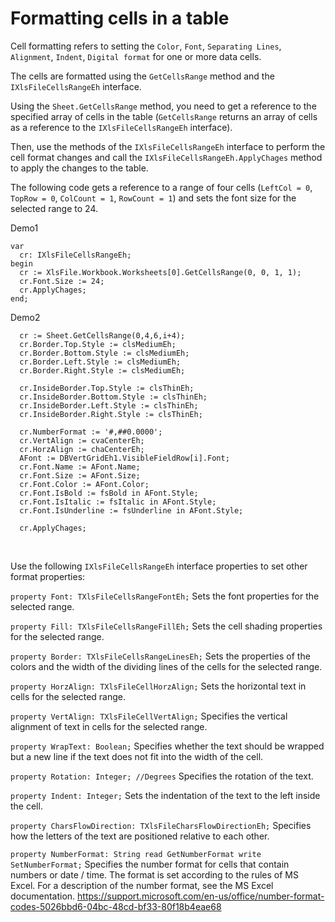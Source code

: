 # Formatting cells in a table


Cell formatting refers to setting the `Color`, `Font`, `Separating Lines`, `Alignment`, `Indent`, `Digital format` for one or more data cells.

The cells are formatted using the `GetCellsRange` method and the `IXlsFileCellsRangeEh` interface.

Using the `Sheet.GetCellsRange` method, you need to get a reference to the specified array of cells in the table (`GetCellsRange` returns an array of cells as a reference to the `IXlsFileCellsRangeEh` interface).

Then, use the methods of the `IXlsFileCellsRangeEh` interface to perform the cell format changes and call the `IXlsFileCellsRangeEh.ApplyChages` method to apply the changes to the table.

The following code gets a reference to a range of four cells (`LeftCol = 0`, `TopRow = 0`, `ColCount = 1`, `RowCount = 1`) and sets the font size for the selected range to 24.

Demo1

```pascal:no-line-numbers
var
  cr: IXlsFileCellsRangeEh;
begin
  cr := XlsFile.Workbook.Worksheets[0].GetCellsRange(0, 0, 1, 1);
  cr.Font.Size := 24;
  cr.ApplyChages;
end;
```

Demo2

```pascal:no-line-numbers
  cr := Sheet.GetCellsRange(0,4,6,i+4);
  cr.Border.Top.Style := clsMediumEh;
  cr.Border.Bottom.Style := clsMediumEh;
  cr.Border.Left.Style := clsMediumEh;
  cr.Border.Right.Style := clsMediumEh;

  cr.InsideBorder.Top.Style := clsThinEh;
  cr.InsideBorder.Bottom.Style := clsThinEh;
  cr.InsideBorder.Left.Style := clsThinEh;
  cr.InsideBorder.Right.Style := clsThinEh;

  cr.NumberFormat := '#,##0.0000';
  cr.VertAlign := cvaCenterEh;
  cr.HorzAlign := chaCenterEh;
  AFont := DBVertGridEh1.VisibleFieldRow[i].Font;
  cr.Font.Name := AFont.Name;
  cr.Font.Size := AFont.Size;
  cr.Font.Color := AFont.Color;
  cr.Font.IsBold := fsBold in AFont.Style;
  cr.Font.IsItalic := fsItalic in AFont.Style;
  cr.Font.IsUnderline := fsUnderline in AFont.Style;

  cr.ApplyChages;
```
<br>

Use the following `IXlsFileCellsRangeEh` interface properties to set other format properties:

`property Font: TXlsFileCellsRangeFontEh;`
<sh>Sets the font properties for the selected range.</sh>
<br>

`property Fill: TXlsFileCellsRangeFillEh;`
<sh>Sets the cell shading properties for the selected range.</sh>
<br>

`property Border: TXlsFileCellsRangeLinesEh;`
<sh>Sets the properties of the colors and the width of the dividing lines of the cells for the selected range.</sh>
<br>

`property HorzAlign: TXlsFileCellHorzAlign;`
<sh>Sets the horizontal text in cells for the selected range.</sh>
<br>

`property VertAlign: TXlsFileCellVertAlign;`
<sh>Specifies the vertical alignment of text in cells for the selected range.</sh>
<br>

`property WrapText: Boolean;`
<sh>Specifies whether the text should be wrapped but a new line if the text does not fit into the width of the cell.</sh>
<br>

`property Rotation: Integer; //Degrees`
<sh>Specifies the rotation of the text.</sh>
<br>

`property Indent: Integer;`
<sh>Sets the indentation of the text to the left inside the cell.</sh>
<br>

`property CharsFlowDirection: TXlsFileCharsFlowDirectionEh;`
<sh>Specifies how the letters of the text are positioned relative to each other.</sh>
<br>

`property NumberFormat: String read GetNumberFormat write SetNumberFormat;`
<sh>
Specifies the number format for cells that contain numbers or date / time. The format is set according to the rules of MS Excel.
For a description of the number format, see the MS Excel documentation.
https://support.microsoft.com/en-us/office/number-format-codes-5026bbd6-04bc-48cd-bf33-80f18b4eae68
</sh>
<br>
